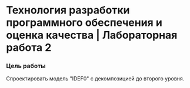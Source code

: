 # Технология разработки программного обеспечения и оценка качества | Лабораторная работа 2

### Цель работы
Спроектировать модель "IDEF0" с декомпозицией до второго уровня.
